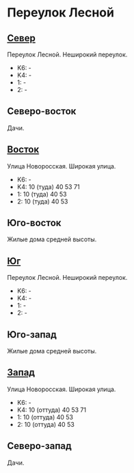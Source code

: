 # Переулок Лесной

## [Север](./10390055.md)

Переулок Лесной.
Неширокий переулок.

* K6:   -
* K4:   -
* 1:    -
* 2:    -

## Северо-восток

Дачи.

## [Восток](./10395060.md)

Улица Новоросская.
Широкая улица.

* K6:   -
* K4:   10 (туда)   40  53  71
* 1:    10 (туда)   40  53
* 2:    10 (туда)   40  53

## Юго-восток

Жилые дома средней высоты.

## [Юг](./10390065.md)

Переулок Лесной.
Неширокий переулок.

* K6:   -
* K4:   -
* 1:    -
* 2:    -

## Юго-запад

Жилые дома средней высоты.

## [Запад](./10385060.md)

Улица Новоросская.
Широкая улица.

* K6:   -
* K4:   10 (оттуда) 40  53  71
* 1:    10 (оттуда) 40  53
* 2:    10 (оттуда) 40  53

## Северо-запад

Дачи.
